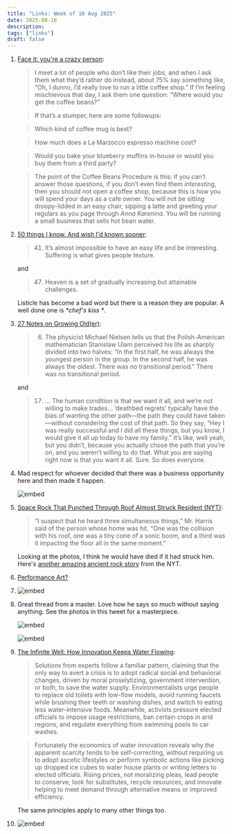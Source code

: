 ```yaml
---
title: "Links: Week of 16 Aug 2025"
date: 2025-08-16
description: 
tags: ["links"]
draft: false
---
```


1. [Face it: you're a crazy person](https://www.experimental-history.com/p/face-it-youre-a-crazy-person): 
    > I meet a lot of people who don’t like their jobs, and when I ask them what they’d rather do instead, about 75% say something like, “Oh, I dunno, I’d really love to run a little coffee shop.” If I’m feeling mischievous that day, I ask them one question: “Where would you get the coffee beans?”

    > If that’s a stumper, here are some followups:

    > Which kind of coffee mug is best?

    > How much does a La Marzocco espresso machine cost?

    > Would you bake your blueberry muffins in-house or would you buy them from a third party?

    > The point of the Coffee Beans Procedure is this: if you can’t answer those questions, if you don’t even find them _interesting_, then you should not open a coffee shop, because this is how you will spend your days as a cafe owner. You will not be sitting droopy-lidded in an easy chair, sipping a latte and greeting your regulars as you page through _Anna Karenina_. You will be running a small business that sells hot bean water.

2. [50 things I know. And wish I'd known sooner](https://usefulfictions.substack.com/p/50-things-i-know?r=3a7g0&triedRedirect=true): 
    
    > 41. It’s almost impossible to have an easy life and be interesting. Suffering is what gives people texture.

    and 
    
    > 47. Heaven is a set of gradually increasing but attainable challenges.

    Listicle has become a bad word but there is a reason they are popular. A well done one is _*chef's kiss *_. 

3. [27 Notes on Growing Old(er)](https://www.persuasion.community/p/27-notes-on-growing-older): 
    > 6. The physicist Michael Nielsen tells us that the Polish-American mathematician Stanislaw Ulam perceived his life as sharply divided into two halves: “In the first half, he was always the youngest person in the group. In the second half, he was always the oldest. There was no transitional period.” There was no transitional period.

    and 

    > 17. ... The human condition is that we want it all, and we’re not willing to make trades… ‘deathbed regrets’ typically have the bias of wanting the other path—the path they could have taken—without considering the cost of that path. So they say, “Hey I was really successful and I did all these things, but you know, I would give it all up today to have my family.” It’s like, well yeah, but you didn’t, because you actually chose the path that you’re on, and you weren’t willing to do that. What you are saying right now is that you want it all. Sure. So does everyone.

4. Mad respect for whoever decided that there was a business opportunity here and then made it happen.  

    ![embed](https://x.com/junkbondanalyst/status/1954520550362988867)
   

5. [Space Rock That Punched Through Roof Almost Struck Resident (NYT)](https://www.nytimes.com/2025/08/11/science/meteor-georgia-older-than-earth.html): 
    > “I suspect that he heard three simultaneous things,” Mr. Harris said of the person whose home was hit. “One was the collision with his roof, one was a tiny cone of a sonic boom, and a third was it impacting the floor all in the same moment.”

    Looking at the photos, I think he would have died if it had struck him. Here's [another amazing ancient rock story](https://www.nytimes.com/2025/08/15/us/arkansas-state-park-diamond-found-engagment-ring.html?) from the NYT. 

6. [Performance Art?](https://www.nytimes.com/2025/08/10/business/last-supper-joseph-awuah-darko.html)

7. ![embed](https://x.com/reddit_lies/status/1954926000585716067)

8.  Great thread from a master. Love how he says so much without saying anything. See the photos in this tweet for a masterpiece. 

    ![embed](https://x.com/dieworkwear/status/1955756224030630264)

    ![embed](https://x.com/dieworkwear/status/1955756255668265094)

9. [The Infinite Well: How Innovation Keeps Water Flowing](https://newsletter.humanprogress.org/p/the-infinite-well-how-innovation): 
    > Solutions from experts follow a familiar pattern, claiming that the only way to avert a crisis is to adopt radical social and behavioral changes, driven by moral proselytizing, government intervention, or both, to save the water supply. Environmentalists urge people to replace old toilets with low-flow models, avoid running faucets while brushing their teeth or washing dishes, and switch to eating less water-intensive foods. Meanwhile, activists pressure elected officials to impose usage restrictions, ban certain crops in arid regions, and regulate everything from swimming pools to car washes.

    > Fortunately the economics of water innovation reveals why the apparent scarcity tends to be self-correcting, without requiring us to adopt ascetic lifestyles or perform symbolic actions like picking up dropped ice cubes to water house plants or writing letters to elected officials. Rising prices, not moralizing pleas, lead people to conserve, look for substitutes, recycle resources, and innovate helping to meet demand through alternative means or improved efficiency.

    The same principles apply to many other things too. 

10. ![embed](https://x.com/therealcorpbro/status/1953558541929001060)
